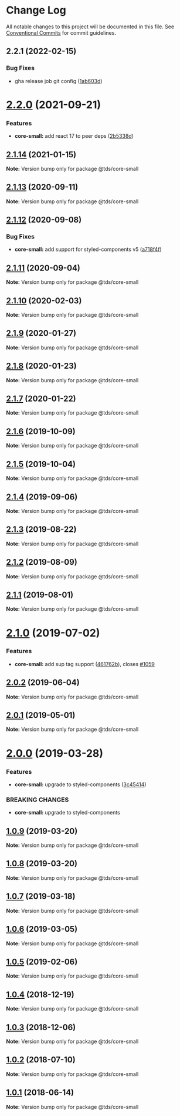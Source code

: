 # Change Log

All notable changes to this project will be documented in this file.
See [Conventional Commits](https://conventionalcommits.org) for commit guidelines.

## 2.2.1 (2022-02-15)


### Bug Fixes

* gha release job git config ([1ab603d](https://github.com/telusdigital/tds/commit/1ab603d68c36219b0711fc353bc2515b64712ca9))





# [2.2.0](https://github.com/telusdigital/tds/compare/@tds/core-small@2.1.14...@tds/core-small@2.2.0) (2021-09-21)


### Features

* **core-small:** add react 17 to peer deps ([2b5338d](https://github.com/telusdigital/tds/commit/2b5338dd79999586cd773cc32b51fa0493704729))





## [2.1.14](https://github.com/telusdigital/tds/compare/@tds/core-small@2.1.13...@tds/core-small@2.1.14) (2021-01-15)

**Note:** Version bump only for package @tds/core-small





## [2.1.13](https://github.com/telusdigital/tds/compare/@tds/core-small@2.1.12...@tds/core-small@2.1.13) (2020-09-11)

**Note:** Version bump only for package @tds/core-small





## [2.1.12](https://github.com/telusdigital/tds/compare/@tds/core-small@2.1.11...@tds/core-small@2.1.12) (2020-09-08)


### Bug Fixes

* **core-small:** add support for styled-components v5 ([a718f4f](https://github.com/telusdigital/tds/commit/a718f4f9739ba431f3841be323d797cffc5bb548))





## [2.1.11](https://github.com/telusdigital/tds/compare/@tds/core-small@2.1.10...@tds/core-small@2.1.11) (2020-09-04)

**Note:** Version bump only for package @tds/core-small





## [2.1.10](https://github.com/telusdigital/tds/compare/@tds/core-small@2.1.9...@tds/core-small@2.1.10) (2020-02-03)

**Note:** Version bump only for package @tds/core-small





## [2.1.9](https://github.com/telusdigital/tds/compare/@tds/core-small@2.1.8...@tds/core-small@2.1.9) (2020-01-27)

**Note:** Version bump only for package @tds/core-small





## [2.1.8](https://github.com/telusdigital/tds/compare/@tds/core-small@2.1.7...@tds/core-small@2.1.8) (2020-01-23)

**Note:** Version bump only for package @tds/core-small





## [2.1.7](https://github.com/telusdigital/tds/compare/@tds/core-small@2.1.6...@tds/core-small@2.1.7) (2020-01-22)

**Note:** Version bump only for package @tds/core-small





## [2.1.6](https://github.com/telusdigital/tds/compare/@tds/core-small@2.1.5...@tds/core-small@2.1.6) (2019-10-09)

**Note:** Version bump only for package @tds/core-small





## [2.1.5](https://github.com/telusdigital/tds/compare/@tds/core-small@2.1.4...@tds/core-small@2.1.5) (2019-10-04)

**Note:** Version bump only for package @tds/core-small





## [2.1.4](https://github.com/telusdigital/tds/compare/@tds/core-small@2.1.3...@tds/core-small@2.1.4) (2019-09-06)

**Note:** Version bump only for package @tds/core-small





## [2.1.3](https://github.com/telusdigital/tds/compare/@tds/core-small@2.1.2...@tds/core-small@2.1.3) (2019-08-22)

**Note:** Version bump only for package @tds/core-small





## [2.1.2](https://github.com/telusdigital/tds/compare/@tds/core-small@2.1.1...@tds/core-small@2.1.2) (2019-08-09)

**Note:** Version bump only for package @tds/core-small





## [2.1.1](https://github.com/telusdigital/tds/compare/@tds/core-small@2.1.0...@tds/core-small@2.1.1) (2019-08-01)

**Note:** Version bump only for package @tds/core-small





# [2.1.0](https://github.com/telusdigital/tds/compare/@tds/core-small@2.0.2...@tds/core-small@2.1.0) (2019-07-02)


### Features

* **core-small:** add sup tag support ([461762b](https://github.com/telusdigital/tds/commit/461762b)), closes [#1059](https://github.com/telusdigital/tds/issues/1059)





## [2.0.2](https://github.com/telusdigital/tds/compare/@tds/core-small@2.0.1...@tds/core-small@2.0.2) (2019-06-04)

**Note:** Version bump only for package @tds/core-small

## [2.0.1](https://github.com/telusdigital/tds/compare/@tds/core-small@2.0.0...@tds/core-small@2.0.1) (2019-05-01)

**Note:** Version bump only for package @tds/core-small

# [2.0.0](https://github.com/telusdigital/tds/compare/@tds/core-small@1.0.9...@tds/core-small@2.0.0) (2019-03-28)

### Features

- **core-small:** upgrade to styled-components ([3c45414](https://github.com/telusdigital/tds/commit/3c45414))

### BREAKING CHANGES

- **core-small:** upgrade to styled-components

## [1.0.9](https://github.com/telusdigital/tds/compare/@tds/core-small@1.0.8...@tds/core-small@1.0.9) (2019-03-20)

**Note:** Version bump only for package @tds/core-small

## [1.0.8](https://github.com/telusdigital/tds/compare/@tds/core-small@1.0.7...@tds/core-small@1.0.8) (2019-03-20)

**Note:** Version bump only for package @tds/core-small

## [1.0.7](https://github.com/telusdigital/tds/compare/@tds/core-small@1.0.6...@tds/core-small@1.0.7) (2019-03-18)

**Note:** Version bump only for package @tds/core-small

## [1.0.6](https://github.com/telusdigital/tds/compare/@tds/core-small@1.0.5...@tds/core-small@1.0.6) (2019-03-05)

**Note:** Version bump only for package @tds/core-small

## [1.0.5](https://github.com/telusdigital/tds/compare/@tds/core-small@1.0.4...@tds/core-small@1.0.5) (2019-02-06)

**Note:** Version bump only for package @tds/core-small

<a name="1.0.4"></a>

## [1.0.4](https://github.com/telusdigital/tds/compare/@tds/core-small@1.0.3...@tds/core-small@1.0.4) (2018-12-19)

**Note:** Version bump only for package @tds/core-small

<a name="1.0.3"></a>

## [1.0.3](https://github.com/telusdigital/tds/compare/@tds/core-small@1.0.2...@tds/core-small@1.0.3) (2018-12-06)

**Note:** Version bump only for package @tds/core-small

<a name="1.0.2"></a>

## [1.0.2](https://github.com/telusdigital/tds/compare/@tds/core-small@1.0.1...@tds/core-small@1.0.2) (2018-07-10)

**Note:** Version bump only for package @tds/core-small

<a name="1.0.1"></a>

## [1.0.1](https://github.com/telusdigital/tds/compare/@tds/core-small@1.0.0...@tds/core-small@1.0.1) (2018-06-14)

**Note:** Version bump only for package @tds/core-small
